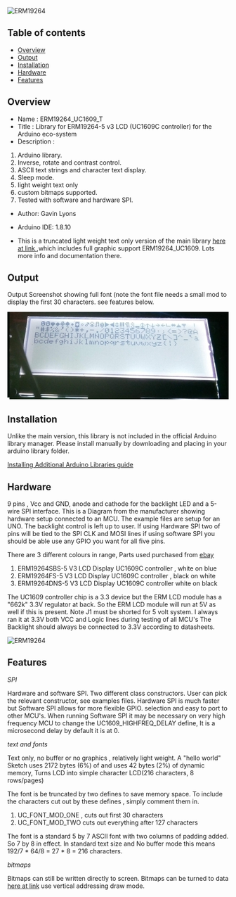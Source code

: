 ![ ERM19264 ](https://github.com/gavinlyonsrepo/ERM19264_UC1609/blob/main/extras/image/colour.jpg)

Table of contents
---------------------------

  * [Overview](#overview)
  * [Output](#output)
  * [Installation](#installation)
  * [Hardware](#hardware)
  * [Features](#features)

Overview
--------------------
* Name : ERM19264_UC1609_T
* Title : Library for ERM19264-5 v3 LCD  (UC1609C controller) for the Arduino eco-system
* Description : 

1. Arduino library.      
2. Inverse, rotate and contrast control. 
3. ASCII text strings and character text display.
4. Sleep mode.
5. light weight text only
6. custom bitmaps supported.
7. Tested with software and hardware SPI.

* Author: Gavin Lyons
* Arduino IDE: 1.8.10

* This is a truncated light weight text only version of the main library [ here at link ](https://github.com/gavinlyonsrepo/ERM19264_UC1609) ,which includes full graphic support  ERM19264_UC1609. Lots more info and documentation there. 

Output
---------------------------------

Output Screenshot showing full font (note the font file needs a small mod to display the first 30 characters.  see features below.

![op](https://github.com/gavinlyonsrepo/ERM19264_UC1609_T/blob/main/extras/image/output.jpg)

Installation
------------------------------

Unlike the main version, this library is not included in the official Arduino library manager.
Please install manually by downloading and placing in your arduino library folder.

[Installing Additional Arduino Libraries guide](https://www.arduino.cc/en/Guide/Libraries)

Hardware
----------------------------

9 pins , Vcc and GND, anode and cathode for the backlight LED and a 5-wire SPI interface.
This is a Diagram from the manufacturer showing hardware setup connected to an MCU. The example files are setup for an UNO.  The backlight control is left up to user.
If  using Hardware SPI two of  pins will be tied to the SPI CLK and MOSI lines if using software SPI you should be able use any GPIO you want for all five pins.

There are 3 different colours in range, Parts used purchased from [ebay](https://www.ebay.ie/itm/2-inch-White-192x64-Graphic-LCD-Display-Module-UC1609-SPI-for-Arduino/293617684779?hash=item445cfa512b:g:10MAAOSwYV9e6xsi)
 
1. ERM19264SBS-5 V3 LCD Display UC1609C controller ,  white on blue
2. ERM19264FS-5 V3 LCD Display  UC1609C controller , black on white
3. ERM19264DNS-5 V3 LCD Display  UC1609C controller white on black

The UC1609 controller chip is a 3.3 device but the ERM LCD module has a "662k" 3.3V regulator at back.
So the ERM LCD module will  run at 5V as well if this is present. Note J1 must be shorted for 5 volt system. 
I always ran it at 3.3V both VCC and Logic lines during testing of all MCU's
The Backlight should always be connected to 3.3V according to datasheets.  

![ ERM19264 ](https://github.com/gavinlyonsrepo/ERM19264_UC1609/blob/main/extras/image/connect.jpg)

Features
-------------------------

*SPI*

Hardware and software SPI. Two different class constructors. User can pick the relevant constructor, see examples files. Hardware SPI is much faster but Software SPI allows for more flexible GPIO.
selection and easy to port to other MCU's. When running Software SPI it may be necessary on very high frequency MCU to change the UC1609_HIGHFREQ_DELAY define, It is a microsecond delay by default it is at 0.

*text and fonts*

Text only, no buffer or no graphics , relatively light weight. A "hello world" Sketch uses 2172 bytes (6%) of and uses 42 bytes (2%) of dynamic memory,
Turns LCD into simple character LCD(216 characters, 8 rows/pages)

The font is be  truncated by two defines to save memory space.
To include the characters cut out by these defines , simply comment them in.

1.  UC_FONT_MOD_ONE , cuts out first 30 characters 
2.  UC_FONT_MOD_TWO cuts out everything after  127 characters

The font is a standard 5 by 7 ASCII font with two  columns  of padding added. So 7 by 8 in effect. In standard text size and No buffer mode this means 192/7 * 64/8 = 27 * 8 = 216 characters.

*bitmaps*

Bitmaps can still be written directly to screen.
Bitmaps can be turned to data [here at link]( https://javl.github.io/image2cpp/) use vertical addressing draw mode. 
